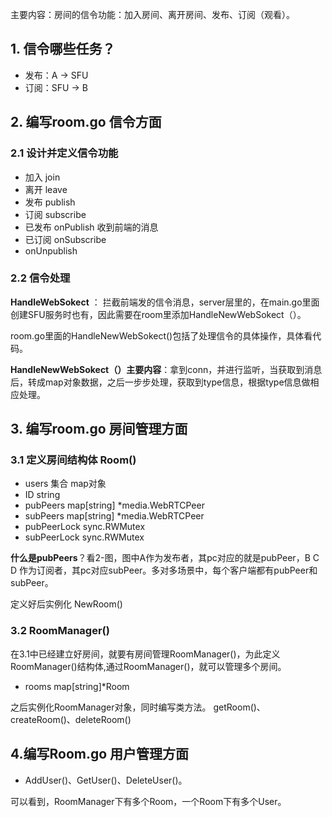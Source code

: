 主要内容：房间的信令功能：加入房间、离开房间、发布、订阅（观看）。 

## 1. 信令哪些任务？
- 发布：A -> SFU 
- 订阅：SFU -> B

## 2. 编写room.go 信令方面
### 2.1 设计并定义信令功能
- 加入  join
- 离开  leave
- 发布  publish   
- 订阅  subscribe
- 已发布 onPublish 收到前端的消息  
- 已订阅 onSubscribe 
- onUnpublish

### 2.2 信令处理
**HandleWebSokect** ： 拦截前端发的信令消息，server层里的，在main.go里面创建SFU服务时也有，因此需要在room里添加HandleNewWebSokect（）。

room.go里面的HandleNewWebSokect()包括了处理信令的具体操作，具体看代码。

**HandleNewWebSokect（）主要内容**：拿到conn，并进行监听，当获取到消息后，转成map对象数据，之后一步步处理，获取到type信息，根据type信息做相应处理。

## 3. 编写room.go 房间管理方面
### 3.1 定义房间结构体 Room()
- users 集合 map对象
- ID string
- pubPeers map[string] *media.WebRTCPeer
- subPeers map[string] *media.WebRTCPeer
- pubPeerLock sync.RWMutex
- subPeerLock sync.RWMutex

**什么是pubPeers**？看2-图，图中A作为发布者，其pc对应的就是pubPeer，B C D 作为订阅者，其pc对应subPeer。多对多场景中，每个客户端都有pubPeer和subPeer。

定义好后实例化 NewRoom()

### 3.2 RoomManager()
在3.1中已经建立好房间，就要有房间管理RoomManager()，为此定义RoomManager()结构体,通过RoomManager()，就可以管理多个房间。
- rooms map[string]*Room

之后实例化RoomManager对象，同时编写类方法。
getRoom()、createRoom()、deleteRoom()

## 4.编写Room.go 用户管理方面
- AddUser()、GetUser()、DeleteUser()。

可以看到，RoomManager下有多个Room，一个Room下有多个User。

